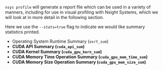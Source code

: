 `nsys profile` will generate a report file which can be used in a variety of manners, including for use in visual profiling with Nsight Systems, which we will look at in more detail in the following section.

Here we use the `--stats=true` flag to indicate we would like summary statistics printed. 

- Operating System Runtime Summary (`osrt_sum`)
- **CUDA API Summary (`cuda_api_sum`)**
- **CUDA Kernel Summary (`cuda_gpu_kern_sum`)**
- **CUDA Memory Time Operation Summary (`cuda_gpu_mem_time_sum`)**
- **CUDA Memory Size Operation Summary (`cuda_gpu_mem_size_sum`)**

